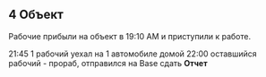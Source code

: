 ## 4 Объект

Рабочие прибыли на объект в 19:10 AM и приступили к работе.

21:45 1 рабочий уехал на 1 автомобиле домой
   22:00 оставшийся рабочий - прораб, отправился на Base сдать **Отчет**